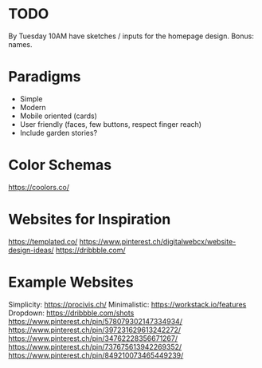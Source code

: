 # TODO
By Tuesday 10AM have sketches / inputs for the homepage design. Bonus: names.

# Paradigms
* Simple
* Modern
* Mobile oriented (cards)
* User friendly (faces, few buttons, respect finger reach)
* Include garden stories?

# Color Schemas
https://coolors.co/

# Websites for Inspiration
https://templated.co/
https://www.pinterest.ch/digitalwebcx/website-design-ideas/
https://dribbble.com/

# Example Websites
Simplicity: https://procivis.ch/ 
Minimalistic: https://workstack.io/features
Dropdown: https://dribbble.com/shots
https://www.pinterest.ch/pin/578079302147334934/
https://www.pinterest.ch/pin/397231629613242272/
https://www.pinterest.ch/pin/34762228356671267/
https://www.pinterest.ch/pin/737675613942269352/
https://www.pinterest.ch/pin/849210073465449239/
